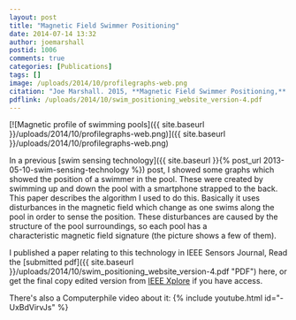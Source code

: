 ```yaml
---
layout: post
title: "Magnetic Field Swimmer Positioning"
date: 2014-07-14 13:32
author: joemarshall
postid: 1006
comments: true
categories: [Publications]
tags: []
image: /uploads/2014/10/profilegraphs-web.png
citation: "Joe Marshall. 2015, **Magnetic Field Swimmer Positioning,** *IEEE Sensors Journal* 15(1), 172-179."
pdflink: /uploads/2014/10/swim_positioning_website_version-4.pdf
---
```

[![Magnetic profile of swimming pools]({{ site.baseurl }}/uploads/2014/10/profilegraphs-web.png)]({{ site.baseurl }}/uploads/2014/10/profilegraphs-web.png)

In a previous [swim sensing technology]({{ site.baseurl }}{% post_url 2013-05-10-swim-sensing-technology %}) post, I showed some graphs which showed the position of a swimmer in the pool. These were created by swimming up and down the pool with a smartphone strapped to the back. This paper describes the algorithm I used to do this. Basically it uses disturbances in the magnetic field which change as one swims along the pool in order to sense the position. These disturbances are caused by the structure of the pool surroundings, so each pool has a characteristic magnetic field signature (the picture shows a few of them).

I published a paper relating to this technology in IEEE Sensors Journal, Read the [submitted pdf]({{ site.baseurl }}/uploads/2014/10/swim_positioning_website_version-4.pdf "PDF") here, or get the final copy edited version from [IEEE Xplore](http://ieeexplore.ieee.org/xpls/abs_all.jsp?arnumber=6857983) if you have access.

There's also a Computerphile video about it:
{% include youtube.html id="-UxBdVirvJs" %}

